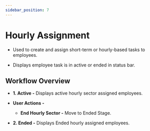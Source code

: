 ```yaml
---
sidebar_position: 7
---
```


# Hourly Assignment

  - Used to create and assign short-term or hourly-based tasks to employees.

  - Displays employee task is in active or ended in status bar.

## Workflow Overview

  - **1. Active -** Displays active hourly sector assigned employees.

  - **User Actions -**
    - **End Hourly Sector -** Move to Ended Stage.

  - **2. Ended -** Displays Ended hourly assigned employees.